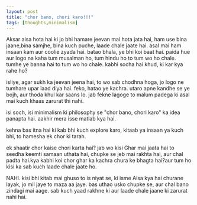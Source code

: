```yaml
---
layout: post
title: "chor bano, chori karo!!!"
tags: [thoughts,minimalism]
---
```


Aksar aisa hota hai ki jo bhi hamare jeevan mai hota jata hai, ham use bina jaane,bina samjhe, bina kuch puche, laade chale jaate hai. asal mai ham insaan kam aur coolie zyada hai. batao bhala, ye bhi koi baat hai. paida hue aur logo na kaha tum musalman ho, tum hindu ho to tum wo ho chale. tumhe ye banna hai to tum wo ho chale. kabhi socha hai khud, ki kar kya rahe ho?

isliye, agar sukh ka jeevan jeena hai, to wo sab chodhna hoga, jo logo ne tumhare upar laad diya hai. feko, hatao ye kachra. utaro apne kandhe se ye bojh, aur thoda khul kar saans lo. jab fekne lagoge to malum padega ki asal mai kuch khaas zarurat thi nahi.

isi soch, isi minimalism ki philosophy se "chor bano, chori karo" ka idea panapta hai.
aakhir mera isse matlab kya hai. 

kehna bas itna hai ki kab bhi kuch explore karo, kitaab ya insaan ya kuch bhi, to hamesha ek chor ki tarah.

ek shaatir chor kaise chori karta hai? jab wo kisi Ghar mai jaata hai to seedha keemti samaan uthata hai, chupke se jeb mai rakhta hai, aur chal padta hai.kya kabhi koi chor ghar ka kachra chura ke bhagta hai?aur tum ho kisi ka sab kuch laade chale jaate ho.

NAHI. kisi bhi kitab mai ghuso to is niyat se, ki isme Aisa kya hai churane layak, jo mil jaye to maza aa jaye. bas uthao usko chupke se, aur chal bano zindagi mai aage. sab kuch yaad rakhne ki aur laade chale jaane ki zarurat nahi hai.